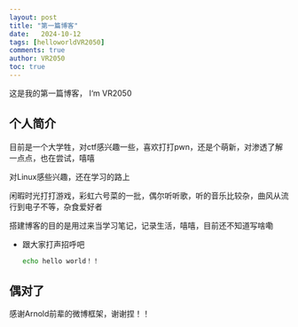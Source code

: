 ```yaml
---
layout: post
title: "第一篇博客"
date:   2024-10-12
tags: [helloworldVR2050]
comments: true
author: VR2050
toc: true
---
```

这是我的第一篇博客， I‘m VR2050

## 个人简介

目前是一个大学牲，对ctf感兴趣一些，喜欢打打pwn，还是个萌新，对渗透了解一点点，也在尝试，嘻嘻

对Linux感些兴趣，还在学习的路上

闲暇时光打打游戏，彩虹六号菜的一批，偶尔听听歌，听的音乐比较杂，曲风从流行到电子不等，杂食爱好者

搭建博客的目的是用过来当学习笔记，记录生活，嘻嘻，目前还不知道写啥嘞

<!-- more -->

* 跟大家打声招呼吧

  ```bash
  echo hello world！！
  ```

## 偶对了

感谢Arnold前辈的微博框架，谢谢捏！！

